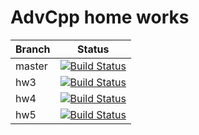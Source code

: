 # AdvCpp home works

Branch|Status
---|---
master|[![Build Status](https://www.travis-ci.org/nickeskov/AdvCpp_hw.svg?branch=master)](https://www.travis-ci.org/nickeskov/AdvCpp_hw)
hw3|[![Build Status](https://www.travis-ci.org/nickeskov/AdvCpp_hw.svg?branch=hw3)](https://www.travis-ci.org/nickeskov/AdvCpp_hw)
hw4|[![Build Status](https://www.travis-ci.org/nickeskov/AdvCpp_hw.svg?branch=hw4)](https://www.travis-ci.org/nickeskov/AdvCpp_hw)
hw5|[![Build Status](https://www.travis-ci.org/nickeskov/AdvCpp_hw.svg?branch=hw5)](https://www.travis-ci.org/nickeskov/AdvCpp_hw/)
